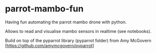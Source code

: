 # parrot-mambo-fun
Having fun automating the parrot mambo drone with python.

Allows to read and visualise mambo sensors in realtime (see notebooks).

Build on top of the pyparrot library (pyparrot folder) from Amy McGovern
[https://github.com/amymcgovern/pyparrot]


